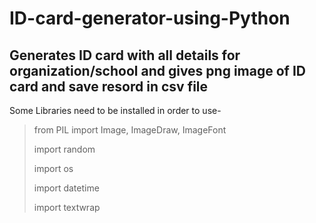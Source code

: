 # ID-card-generator-using-Python
Generates ID card with all details for organization/school and gives png image of ID card and save resord in csv file
--------------------------------------------------------------------------------------------------------------------------------------------------------------------------------
Some Libraries need to be installed in order to use-
>from PIL import Image, ImageDraw, ImageFont
>
>import random
>
>import os
>
>import datetime
>
>import textwrap
>
